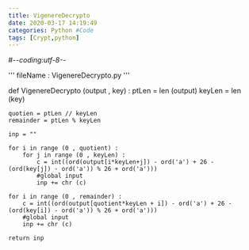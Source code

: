 ```yaml
---
title: VigenereDecrypto
date: 2020-03-17 14:19:49
categories: Python #Code
tags: [Crypt,python]
---
```

#-*-coding:utf-8-*-


'''
fileName : VigenereDecrypto.py
'''

def VigenereDecrypto (output , key) :
    ptLen = len (output)
    keyLen = len (key)

    quotien = ptLen // keyLen
    remainder = ptLen % keyLen

    inp = ""

    for i in range (0 , quotient) :
        for j in range (0 , keyLen) :
            c = int((ord(output[i*keyLen+j]) - ord('a') + 26 - (ord(key[j]) - ord('a')) % 26 + ord('a')))
            #global input
            inp += chr (c)

    for i in range (0 , remainder) :
        c = int((ord(output[quotient*keyLen + i]) - ord('a') + 26 - (ord(key[i]) - ord('a')) % 26 + ord('a')))
        #global input
        inp += chr (c)

    return inp
